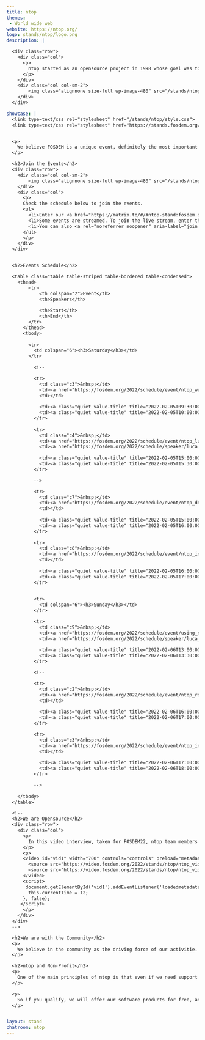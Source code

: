 ```yaml
---
title: ntop
themes:
 - World wide web
website: https://ntop.org/
logo: stands/ntop/logo.png
description: |

  <div class="row">
    <div class="col">
      <p>
        ntop started as an opensource project in 1998 whose goal was to create a simple yet effective web-based traffic monitoring platform. Many things have changed since then, including the nature of the traffic being analyzed, operating systems being run, and the way users interact with technologies. During this time, ntop has evolved into a fully-fledged research company with many opensource projects whose main spirit is still the original one, namely, innovate network monitoring using commodity hardware and freely available operating systems.
      </p>
    </div>
    <div class="col col-sm-2">
        <img class="alignnone size-full wp-image-480" src="/stands/ntop/logo.png" alt="" width="150" /></h5>
    </div>
  </div>

showcase: |
  <link type=text/css rel="stylesheet" href="/stands/ntop/style.css">
  <link type=text/css rel="stylesheet" href="https://stands.fosdem.org/css/fosdem.css">


  <p>
    We believe FOSDEM is a unique event, definitely the most important in Europe, when it comes to opensource software. We have already presented and showcased our open-source projects during past FOSDEM events, with very positive feedback. As ntop benefits daily from the opensource community and software, we believe FOSDEM is also an invaluable opportunity to give back to the community a part of what ntop develops.
  </p>

  <h2>Join the Events</h2>
  <div class="row">
    <div class="col col-sm-2">
        <img class="alignnone size-full wp-image-480" src="/stands/ntop/chat.gif" alt="" width="150" /></h5>
    </div>
    <div class="col">
      <p>
      Check the schedule below to join the events.
      <ul>
        <li>Enter our <a href="https://matrix.to/#/#ntop-stand:fosdem.org?web-instance[element.io]=chat.fosdem.org">FOSDEM22 chatroom</a> to discuss with us at any time during FOSDEM22.</li>
        <li>Some events are streamed. To join the live stream, enter the event page from the schedule below and look for the link <i>"Live stream"</i>.</li>
        <li>You can also <a rel="noreferrer noopener" aria-label="join public ntop discussions" href="https://www.ntop.org/support/faq/howto-join-public-ntop-discussions/" target="_blank">join public ntop discussions</a>.</li>
      </ul> 
      </p>
    </div>
  </div>


  <h2>Events Schedule</h2>

  <table class="table table-striped table-bordered table-condensed">
    <thead>
        <tr>
            <th colspan="2">Event</th>
            <th>Speakers</th>
            
            <th>Start</th>
            <th>End</th>
        </tr>
      </thead>
      <tbody>
      
        <tr>
          <td colspan="6"><h3>Saturday</h3></td>
        </tr>
        
          <!--        

          <tr>
            <td class="c3">&nbsp;</td>
            <td><a href="https://fosdem.org/2022/schedule/event/ntop_welcome/">Welcome to the ntop stand</a></td>
            <td></td>
              
            <td><a class="quiet value-title" title="2022-02-05T09:30:00+01:00" href="https://fosdem.org/2022/schedule/day/saturday/#0930">09:30</a></td>
            <td><a class="quiet value-title" title="2022-02-05T10:00:00+01:00" href="https://fosdem.org/2022/schedule/day/saturday/#1000">10:00</a></td>
          </tr>
        
          <tr>
            <td class="c4">&nbsp;</td>
            <td><a href="https://fosdem.org/2022/schedule/event/ntop_luca_deri/">ntop @ FOSDEM<br><i>Ongoing developments and future directions</i></a></td>
            <td><a href="https://fosdem.org/2022/schedule/speaker/luca_deri/" class="quiet">Luca Deri</a></td>
              
            <td><a class="quiet value-title" title="2022-02-05T15:00:00+01:00" href="https://fosdem.org/2022/schedule/day/saturday/#1500">15:00</a></td>
            <td><a class="quiet value-title" title="2022-02-05T15:30:00+01:00" href="https://fosdem.org/2022/schedule/day/saturday/#1530">15:30</a></td>
          </tr>

          -->

          <tr>
            <td class="c7">&nbsp;</td>
            <td><a href="https://fosdem.org/2022/schedule/event/ntop_dev_chat_sat2/">Chat With the ntop Developers<br><i>Meet with the Community</i></a></td>
            <td></td>
              
            <td><a class="quiet value-title" title="2022-02-05T15:00:00+01:00" href="https://fosdem.org/2022/schedule/day/saturday/#1500">15:00</a></td>
            <td><a class="quiet value-title" title="2022-02-05T16:00:00+01:00" href="https://fosdem.org/2022/schedule/day/saturday/#1600">16:00</a></td>
          </tr>
       
          <tr>
            <td class="c8">&nbsp;</td>
            <td><a href="https://fosdem.org/2022/schedule/event/ntop_installation_party_sat/">Installation Party<br><i>Tips&amp;Tricks for best results</i></a></td>
            <td></td>
              
            <td><a class="quiet value-title" title="2022-02-05T16:00:00+01:00" href="https://fosdem.org/2022/schedule/day/saturday/#1600">16:00</a></td>
            <td><a class="quiet value-title" title="2022-02-05T17:00:00+01:00" href="https://fosdem.org/2022/schedule/day/saturday/#1700">17:00</a></td>
          </tr>
        

          <tr>
            <td colspan="6"><h3>Sunday</h3></td>
          </tr>

          <tr>
            <td class="c9">&nbsp;</td>
            <td><a href="https://fosdem.org/2022/schedule/event/using_ndpi_to_efficiently_classify_network_traffic/">nDPI and Cybersecurity<br><i>Network Traffic Classification for Cybersecurity and Monitoring</i></a></td>
            <td><a href="https://fosdem.org/2022/schedule/speaker/luca_deri/" class="quiet">Luca Deri</a></td>
              
            <td><a class="quiet value-title" title="2022-02-06T13:00:00+01:00" href="https://fosdem.org/2022/schedule/day/sunday/#1300">13:00</a></td>
            <td><a class="quiet value-title" title="2022-02-06T13:30:00+01:00" href="https://fosdem.org/2022/schedule/day/sunday/#1330">13:30</a></td>
          </tr>

          <!--        

          <tr>
            <td class="c2">&nbsp;</td>
            <td><a href="https://fosdem.org/2022/schedule/event/ntop_round_table/">Round Table and Discussion<br><i>With the ntop Founder Luca deri and His Team</i></a></td>
            <td></td>
              
            <td><a class="quiet value-title" title="2022-02-06T16:00:00+01:00" href="https://fosdem.org/2022/schedule/day/sunday/#1600">16:00</a></td>
            <td><a class="quiet value-title" title="2022-02-06T17:00:00+01:00" href="https://fosdem.org/2022/schedule/day/sunday/#1700">17:00</a></td>
          </tr>

          <tr>
            <td class="c3">&nbsp;</td>
            <td><a href="https://fosdem.org/2022/schedule/event/ntop_installation_party_sun/">Installation Party<br><i>Tips&amp;Tricks for Best Results</i></a></td>
            <td></td>
              
            <td><a class="quiet value-title" title="2022-02-06T17:00:00+01:00" href="https://fosdem.org/2022/schedule/day/sunday/#1700">17:00</a></td>
            <td><a class="quiet value-title" title="2022-02-06T18:00:00+01:00" href="https://fosdem.org/2022/schedule/day/sunday/#1800">18:00</a></td>
          </tr>

          -->
    
    </tbody>
  </table>

  <!--
  <h2>We are Opensource</h2>
  <div class="row">
    <div class="col">
      <p>
        In this video interview, taken for FOSDEM22, ntop team members explain what is the phylosophy behind ntop and what it means to be opensource.
      </p>
      <p>
      <video id="vid1" width="700" controls="controls" preload="metadata">
        <source src="https://video.fosdem.org/2022/stands/ntop/ntop_video1.mp4" type="video/mp4" />
        <source src="https://video.fosdem.org/2022/stands/ntop/ntop_video1.webm" type="video/webm" />
      </video>
      <script>
       document.getElementById('vid1').addEventListener('loadedmetadata', function() {
        this.currentTime = 12;
      }, false);
     </script> 
      </p>
    </div>
  </div>
  -->

  <h2>We are with the Community</h2>
  <p>
    We believe in the community as the driving force of our activitie. We want to improve ourselves and we aspire to enhance your experience with ntop opensource software. One of our main objectives is to listen to our community and work with our developers and users alike to provide high quality functionalities to our software. To say in touch with the community and the developers, you can <a rel="noreferrer noopener" aria-label="join public ntop discussions" href="https://www.ntop.org/support/faq/howto-join-public-ntop-discussions/" target="_blank">join public ntop discussions</a> or the <a href="https://matrix.to/#/#ntop-stand:fosdem.org?web-instance[element.io]=chat.fosdem.org">FOSDEM22 chatroom</a>.
  </p>

  <h2>ntop and Non-Profit</h2>
  <p>
    One of the main principles of ntop is that even if we need support for continuing our developments, we have never charged universities, education, no-profit (in this category fall NGOs, social associations for public good such as ONLUS and 501(C), hospitals, and charitable associations; other organisations such as municipalities, government departments or organisations that do not offer a public service DO NOT qualify) and scientific research organisations.
  </p>

  <p>
    So if you qualify, we will offer our software products for free, and ask our partners who manufacture hardware-based products to provide you a discount. In the latter case please mail us, and explain why you qualify for free licenses.
  </p>


layout: stand
chatroom: ntop
---
```

